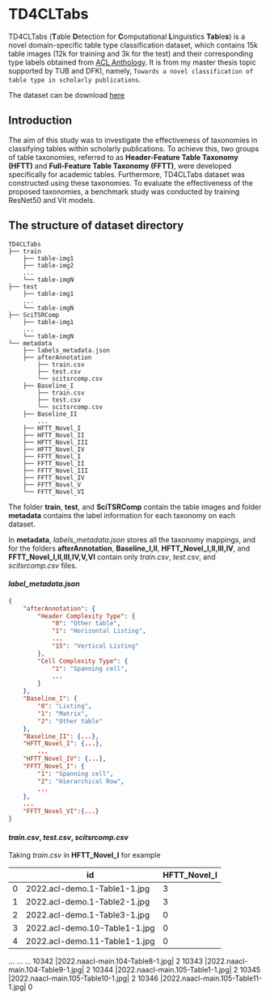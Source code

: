 # TD4CLTabs
TD4CLTabs (**T**able **D**etection for **C**omputational **L**inguistics **Tab**le**s**) is a novel domain-specific table type classification dataset, which contains 15k table images (12k for training and 3k for the test) and their corresponding type labels obtained from [ACL Anthology](https://aclanthology.org/). It is from my master thesis topic supported by TUB and DFKI, namely, `Towards a novel classification of table type in scholarly publications`.

The dataset can be download [here](https://drive.google.com/file/d/1sIrKROtKwLKWKlAX7soLSjaGemzWUdaI/view?usp=sharing)

## Introduction

The aim of this study was to investigate the effectiveness of taxonomies in classifying
tables within scholarly publications. To
achieve this, two groups of table taxonomies, referred to as **Header-Feature Table Taxonomy (HFTT)** and **Full-Feature Table Taxonomy (FFTT)**, were
developed specifically for academic tables. Furthermore, TD4CLTabs dataset was constructed
using these taxonomies. To evaluate the effectiveness of the proposed taxonomies, a benchmark study was conducted by training ResNet50 and Vit models.

## The structure of dataset directory

```
TD4CLTabs
├── train
    ├── table-img1
    ├── table-img2
    ...
    └── table-imgN
├── test
    ├── table-img1
    ...
    └── table-imgN
├── SciTSRComp
    ├── table-img1
    ...
    └── table-imgN
└── metadata
    ├── labels_metadata.json
    ├── afterAnnotation
        ├── train.csv
        ├── test.csv
        └── scitsrcomp.csv
    ├── Baseline_I
        ├── train.csv
        ├── test.csv
        └── scitsrcomp.csv
    ├── Baseline_II
        ...
    ├── HFTT_Novel_I
    ├── HFTT_Novel_II
    ├── HFTT_Novel_III
    ├── HFTT_Novel_IV
    ├── FFTT_Novel_I
    ├── FFTT_Novel_II
    ├── FFTT_Novel_III
    ├── FFTT_Novel_IV
    ├── FFTT_Novel_V
    └── FFTT_Novel_VI
```

The folder **train**, **test**, and **SciTSRComp** contain the table images and folder **metadata** contains the label information for each taxonomy on each dataset.

In **metadata**, *labels_metadata.json* stores all the taxonomy mappings, and for the folders **afterAnnotation**, **Baseline_I,II**, **HFTT_Novel_I,II,III,IV**, and **FFTT_Novel_I,II,III,IV,V,VI** contain only *train.csv*, *test.csv*, and *scitsrcomp.csv* files.

#### *label_metadata.json*

```json
{
    "afterAnnotation": {
        "Header Complexity Type": {
            "0": "Other table",
            "1": "Horizontal Listing",
            ...
            "15": "Vertical Listing"
        },
        "Cell Complexity Type": {
            "1": "Spanning cell",
            ...
        }
    },
    "Baseline_I": {
        "0": "Listing",
        "1": "Matrix",
        "2": "Other table"
    },
    "Baseline_II": {...},
    "HFTT_Novel_I": {...},
        ...
    "HFTT_Novel_IV": {...},
    "FFTT_Novel_I": {
        "1": "Spanning cell",
        "2": "Hierarchical Row",
        ...
    },
    ...
    "FFTT_Novel_VI":{...}
}
```

#### *train.csv*, *test.csv*, *scitsrcomp.csv*

Taking *train.csv* in **HFTT_Novel_I** for example

| |id|HFTT_Novel_I|
|--|--|--|
|0 |2022.acl-demo.1-Table1-1.jpg| 3
1	|2022.acl-demo.1-Table2-1.jpg|	3
2	|2022.acl-demo.1-Table3-1.jpg|	0
3	|2022.acl-demo.10-Table1-1.jpg|	0
4	|2022.acl-demo.11-Table1-1.jpg|	0
...	...	...
10342	|2022.naacl-main.104-Table8-1.jpg|	2
10343	|2022.naacl-main.104-Table9-1.jpg|	2
10344	|2022.naacl-main.105-Table1-1.jpg|	2
10345	|2022.naacl-main.105-Table10-1.jpg|	2
10346	|2022.naacl-main.105-Table11-1.jpg|	0
